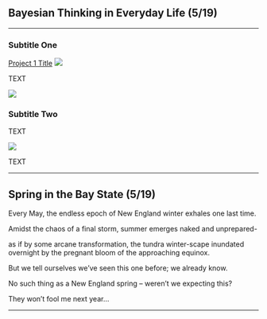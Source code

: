 ## Bayesian Thinking in Everyday Life (5/19)

---

### Subtitle One 

[Project 1 Title](/sample_page)
<img src="images/dummy_thumbnail.jpg?raw=true"/>

TEXT

<img src="images/dummy_thumbnail.jpg?raw=true"/>

### Subtitle Two

TEXT

<img src="images/dummy_thumbnail.jpg?raw=true"/>

TEXT

---

## Spring in the Bay State (5/19)

Every May, the endless epoch of New England winter exhales one last time.

Amidst the chaos of a final storm, summer emerges naked and unprepared-

as if by some arcane transformation, the tundra winter-scape inundated overnight by the pregnant bloom of the approaching equinox.

But we tell ourselves we’ve seen this one before; we already know.

No such thing as a New England spring – weren’t we expecting this?

They won’t fool me next year…


---
<!-- Remove above link if you don't want to attibute -->
